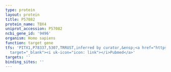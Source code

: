 ```yaml
---
type: protein
layout: protein
title: P57082
protein_name: TBX4
uniprot_accession: P57082
ncbi_gene_id: '9496'
organism: Homo sapiens
function: target gene
tfs: 'PITX1,P78337,5307,TRRUST,inferred by curator,&ensp;<a href="https://www.ncbi.nlm.nih.gov/pubmed/?term=20598276%5Buid%5D"
  target="_blank"><i uk-icon="icon: link"></i>Pubmed</a>'
targets: ''
binding_sites: ''
---
```

